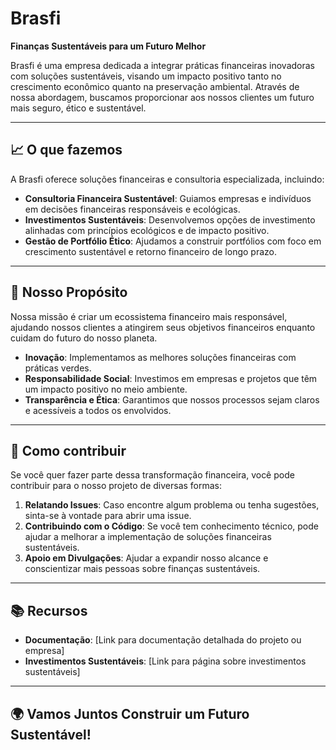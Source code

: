 
# Brasfi

**Finanças Sustentáveis para um Futuro Melhor**

Brasfi é uma empresa dedicada a integrar práticas financeiras inovadoras com soluções sustentáveis, visando um impacto positivo tanto no crescimento econômico quanto na preservação ambiental. Através de nossa abordagem, buscamos proporcionar aos nossos clientes um futuro mais seguro, ético e sustentável.

---

## 📈 O que fazemos

A Brasfi oferece soluções financeiras e consultoria especializada, incluindo:

- **Consultoria Financeira Sustentável**: Guiamos empresas e indivíduos em decisões financeiras responsáveis e ecológicas.
- **Investimentos Sustentáveis**: Desenvolvemos opções de investimento alinhadas com princípios ecológicos e de impacto positivo.
- **Gestão de Portfólio Ético**: Ajudamos a construir portfólios com foco em crescimento sustentável e retorno financeiro de longo prazo.

---

## 🌱 Nosso Propósito

Nossa missão é criar um ecossistema financeiro mais responsável, ajudando nossos clientes a atingirem seus objetivos financeiros enquanto cuidam do futuro do nosso planeta.

- **Inovação**: Implementamos as melhores soluções financeiras com práticas verdes.
- **Responsabilidade Social**: Investimos em empresas e projetos que têm um impacto positivo no meio ambiente.
- **Transparência e Ética**: Garantimos que nossos processos sejam claros e acessíveis a todos os envolvidos.

---

## 🔧 Como contribuir

Se você quer fazer parte dessa transformação financeira, você pode contribuir para o nosso projeto de diversas formas:

1. **Relatando Issues**: Caso encontre algum problema ou tenha sugestões, sinta-se à vontade para abrir uma issue.
2. **Contribuindo com o Código**: Se você tem conhecimento técnico, pode ajudar a melhorar a implementação de soluções financeiras sustentáveis.
3. **Apoio em Divulgações**: Ajudar a expandir nosso alcance e conscientizar mais pessoas sobre finanças sustentáveis.

---

## 📚 Recursos

- **Documentação**: [Link para documentação detalhada do projeto ou empresa]
- **Investimentos Sustentáveis**: [Link para página sobre investimentos sustentáveis]

---

## 🌍 Vamos Juntos Construir um Futuro Sustentável!
